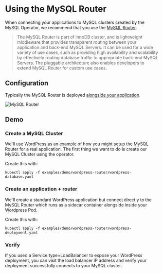 # Using the MySQL Router

When connecting your applications to MySQL clusters created by the MySQL
Operator, we recommend that you use the [MySQL Router][1].

> The MySQL Router is part of InnoDB cluster, and is lightweight middleware that
> provides transparent routing between your application and back-end MySQL
> Servers. It can be used for a wide variety of use cases, such as providing
> high availability and scalability by effectively routing database traffic to
> appropriate back-end MySQL Servers. The pluggable architecture also enables
> developers to extend MySQL Router for custom use cases.

## Configuration

Typically the MySQL Router is deployed [alongside your application][2].

![MySQL Router][3]

## Demo

### Create a MySQL Cluster

We'll use WordPress as an example of how you might setup the MySQL Router for a
real application. The first thing we want to do is create our MySQL Cluster
using the operator.

Create this with:

```
kubectl apply -f examples/demo/wordpress-router/wordpress-database.yaml
```

### Create an application + router

We'll create a standard WordPress application but connect directly to the MySQL
Router which runs as a sidecar container alongside inside your Wordpress Pod.

Create this with:

```
kubectl apply -f examples/demo/wordpress-router/wordpress-deployment.yaml
```

### Verify

If you used a Service type=LoadBalancer to expose your WordPress deployment,
you can visit the load balancer IP address and verify your deployment
successfully connects to your MySQL cluster.

[1]: https://dev.mysql.com/doc/mysql-router/2.1/en/
[2]: https://dev.mysql.com/doc/mysql-router/2.1/en/mysql-router-general-using-deploying.html
[3]: https://dev.mysql.com/doc/mysql-router/2.1/en/images/mysql-router-positioning.png

